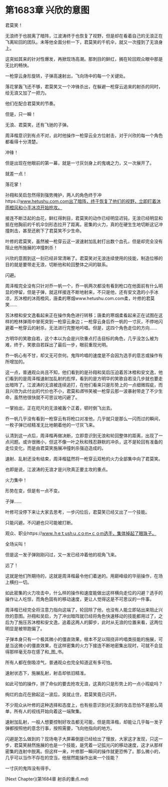 # 第1683章 兴欣的意图

君莫笑！

无浪终于也脱离了暗阵，江波涛终于也恢复了视野，但是却在看着自己的无浪正在飞离轮回的团队。未等他全面分析一下，君莫笑的千机伞，就又一次撞到了无浪身上。

这突如其来的针对性爆发，再掀现场高潮。那刺目的鲜红，搁在轮回观众眼中那是无比的畅快。

一枪穿云身形旋转，子弹高速射出，飞向场中的每一个关键处。

落花掌轰飞还不够，君莫笑又一个冲锋杀出，在躲避一枪穿云追来的射杀的同时，给无浪又加了一把力。

他们在配合君莫笑的节奏。

但是，只一瞬！

无浪、君莫笑，还有飞驰的子弹。

周泽楷意识到有点不对，此时他操作一枪穿云全方位射击，对于兴欣的每一个角色都看得十分清楚。

冲锋！

但是出现在他眼前的第一幕，就是一寸灰剑身上的鬼魂之力，又一次展开了。

就差一点！

落花掌！

孙翔和吴启忽然得到强势掩护，两人的角色终于冲https://www.hetushu.com.com出了暗阵，终于恢复了他们的视野，立即盯着沐雨橙风和小手冰凉开始抢攻。

接连不断泛起的血花，鲜红得刺目，君莫笑的动作已经明显迟钝，无浪已经明显和抵在他胸前的千机伞剑形态拉开了距离。密集的火力，真的在硬生生地切断这记冲撞刺击，甚至还刷下了君莫笑不少生命。

叶修的君莫笑，虽然被一枪穿云这一波速射加乱射打出数个血孔，但是却完全没有阻止他所施展的冲撞刺杀！

兴欣的意图到这一刻已经非常清晰了。君莫笑对无浪连续使用的技能，制造位移的目的就是要带走无浪，切断他和轮回整体之间的联系。

闪避。

周泽楷完全没有只针对乔一帆一个，乔一帆两次都没有看到枪口在他面前有什么明显的停留，但是子弹，就这样接连不断地射来，不只是他，还有安文逸的小手冰凉，苏沐橙的沐雨橙风，唐柔的寒烟www.hetushu.com.com柔，叶修的君莫笑……

苏沐橙和安文逸看起来正在操作角色进行转移；唐柔的寒烟柔看起来正在试图在这样的枪林弹雨中冒死突到一枪穿云身边；一枪穿云身后乔一帆的一寸灰，不停地闪避着一枪穿云的射杀，无法进行完整地吟唱。但是，这四个角色走位的方向……

方明华的笑歌自若，这个本以为会是兴欣重点打击目标的角色，几乎没怎么被为难，终于，笑歌自若踩出了最后一步，眼前重现光明。

乔一帆心有不甘，却又无可奈何。鬼阵吟唱的速度是不会因为选手的意志或操作有所增加的。

这一点，普通观众尚且不知，他们看到的是孙翔和吴启压迫着苏沐橙和安文逸，他们看到的是周泽楷速射加乱射的彪悍，看到的是方明华的笑歌自若没几步就也要走出暗阵了。江波涛的无浪被连续追打，在他们看来只是形势上的一点细微瑕疵，而且兴欣为此付出的代价也不小，君莫和*图*书笑被一枪穿云那一波暴射带走了不少生命，虽然他很快就不可思议地闪避了。

一掌拍出，正在咫尺的无浪被轰个正着，顿时倒飞出去。

乔一帆几乎没有看到一枪穿云有将枪口对准他，几乎就只是那么一闪而过的瞬间，一枚子弹已经精准无比地朝着他的一寸灰飞来。

认清到这一点后，周泽楷再做决断，立即意识到无浪和轮回整体的距离，出现了一点问题。或许很微小，但这不像一叶之秋和残忍静默的冲杀，这不是轮回有准备的走位变化，而是由君莫笑施展冲撞刺杀强迫造成的。

速射、乱射还没有结束，周泽楷猛然将一枪穿云双枪的火力全部集中向了君莫笑。

也即是说，江波涛的无浪才是兴欣真正要主攻的重点。

火力集中！

形势在变，但是有一点不变。

子弹……

叶修可没停下来让大家去思考，一步闪位后，君莫笑已经又出了一个技能。

只能闪避。不闪避也只可能被打断。

观众、职业https://www.ｈeｔushｕ.cｏm•ｃｏm选手，集体掉起了眼珠子。

全场尖叫！

但是这一发子弹刚刚闪过，又一发已经冲着他的视角飞来。

远了！

这就是他们所期待的，这就是周泽楷最令他们着迷的。用巅峰级的华丽操作，在场上横扫一切。

如此密集的火力攻击中，什么样的操作和速度能做出这样横向走位的闪避？选手的操作让人吃惊，而角色固有的移动速度，更让人觉得这是不可思议的一件事。

周泽楷已经完全将注意力指向这端了，轮回除了他，也没有人能立即站出来阻止兴欣的意图。孙翔和吴启，为了冲出暗阵就已经将角色快速移动的技能都用过了，之后为了施压苏沐橙和安文逸，追着这两人的脚步，此时从无浪的位置来看，这两位明显是被带跑偏了。

子弹本身只有一个极其微小的僵直效果，根本不足以阻挠非吟唱类技能的施展，可是当这微小的僵直效果，在这样密集的火力下接连不断地密集出现时，可就不会显得那样毫无存在感了和_图_书。

所有人都在倒吸凉气，普通观众也完全知道这有多可怕。

速射状态下，施展乱射，射击却依旧精准。

如此可怕的操作，拼了命似的要去抢攻无浪，这真的只是形势上的一点小瑕疵吗？

绚烂的血花在掀起这一波后，突就止住，君莫笑竟已闪开。

不少观众从叶修的这种选择和态度上，也有些意识到对无浪的攻击恐怕不是那么简单，所有人的视线开始向着这一端聚集。

速射加乱射，一般人想要控制好攻击都无可能，但是周泽楷，却能让几乎每一发子弹都按照他的意念行事，按照需要，飞向他指向的地方。

闪避是怎么做到的？现场电子大屏幕倒是已经给出了慢放，大家这才发现，只这一步，君莫笑赫然施展的也是一个技能，是凭着一记弧光闪的移动速度，这才从那样密集的连射中脱离。但这样一来，叶修那一瞬间的操作就更恐怖了。那么微小的，几乎可以当作不存在的空当，他居然能操作出来一个技能？

一寸灰的鬼阵没有得手。



[Next Chapter](第1684章 射杀的重点.md)